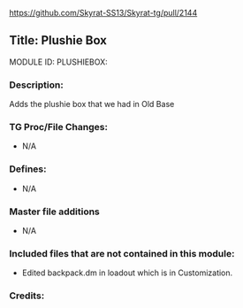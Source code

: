 https://github.com/Skyrat-SS13/Skyrat-tg/pull/2144<!--PR Number-->

## Title: Plushie Box

MODULE ID: PLUSHIEBOX: <!-- uppercase, underscore_connected name of your module, that you use to mark files-->

### Description:

Adds the plushie box that we had in Old Base

<!-- Here, try to describe what your PR does, what features it provides and any other directly useful information -->

### TG Proc/File Changes:

-   N/A
<!-- If you had to edit, or append to any core procs in the process of making this PR, list them here. APPEND: Also, please include any files that you've changed. .DM files that is. -->

### Defines:

-   N/A
<!-- If you needed to add any defines, mention the files you added those defines in -->

### Master file additions

-   N/A
<!-- Any master file changes you've made to existing master files or if you've added a new master file. Please mark either as #NEW or #CHANGE -->

### Included files that are not contained in this module:

-  Edited backpack.dm in loadout which is in Customization.
<!-- Likewise, be it a non-modular file or a modular one that's not contained within the folder belonging to this specific module, it should be mentioned here -->

### Credits:

<!-- Here go the credits to you, dear coder, and in case of collaborative work or ports, credits to the original source of the code -->
